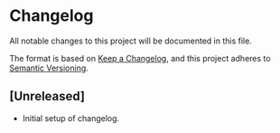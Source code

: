 # Changelog

All notable changes to this project will be documented in this file.

The format is based on [Keep a Changelog](https://keepachangelog.com/en/1.0.0/),
and this project adheres to [Semantic Versioning](https://semver.org/spec/v2.0.0.html).

## [Unreleased]
- Initial setup of changelog.

<!--
## [1.0.0] - YYYY-MM-DD
### Added
- Initial release.

### Changed
- None

### Fixed
- None
--> 